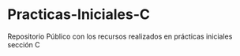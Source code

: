 # Practicas-Iniciales-C
Repositorio Público con los recursos realizados en prácticas iniciales sección C
